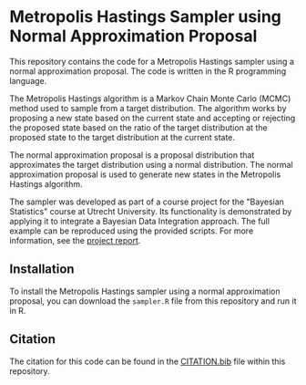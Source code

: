 # Metropolis Hastings Sampler using Normal Approximation Proposal

This repository contains the code for a Metropolis Hastings sampler using a normal approximation proposal. The code is written in the R programming language.

The Metropolis Hastings algorithm is a Markov Chain Monte Carlo (MCMC) method used to sample from a target distribution. The algorithm works by proposing a new state based on the current state and accepting or rejecting the proposed state based on the ratio of the target distribution at the proposed state to the target distribution at the current state.

The normal approximation proposal is a proposal distribution that approximates the target distribution using a normal distribution. The normal approximation proposal is used to generate new states in the Metropolis Hastings algorithm.

The sampler was developed as part of a course project for the "Bayesian Statistics" course at Utrecht University. Its functionality is demonstrated by applying it to integrate a Bayesian Data Integration approach. The full example can be reproduced using the provided scripts. For more information, see the [project report](docs/main.pdf).

## Installation

To install the Metropolis Hastings sampler using a normal approximation proposal, you can download the `sampler.R` file from this repository and run it in R.

## Citation

The citation for this code can be found in the [CITATION.bib](CITATION.bib) file within this repository.